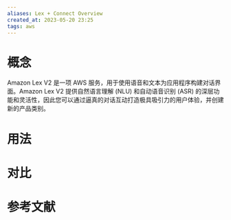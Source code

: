 ```yaml
---
aliases: Lex + Connect Overview
created_at: 2023-05-20 23:25
tags: aws
---
```


# 概念

Amazon Lex V2 是一项 AWS 服务，用于使用语音和文本为应用程序构建对话界面。Amazon Lex V2 提供自然语言理解 (NLU) 和自动语音识别 (ASR) 的深层功能和灵活性，因此您可以通过逼真的对话互动打造极具吸引力的用户体验，并创建新的产品类别。

# 用法



# 对比



# 参考文献

